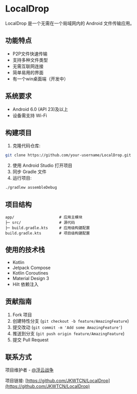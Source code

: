 # LocalDrop

LocalDrop 是一个无需在一个局域网内的 Android 文件传输应用。

## 功能特点

- P2P文件快速传输
- 支持多种文件类型
- 无需互联网连接
- 简单易用的界面
- 有一个win桌面端（开发中）

## 系统要求

- Android 6.0 (API 23)及以上
- 设备需支持 Wi-Fi

## 构建项目

1. 克隆代码仓库:

```bash
git clone https://github.com/your-username/LocalDrop.git
```

2. 使用 Android Studio 打开项目
3. 同步 Gradle 文件
4. 运行项目:

```bash
./gradlew assembleDebug
```

## 项目结构

```
app/                    # 应用主模块
├─ src/                 # 源代码
├─ build.gradle.kts     # 应用级构建配置
build.gradle.kts        # 项目级构建配置
```

## 使用的技术栈

- Kotlin
- Jetpack Compose
- Kotlin Coroutines
- Material Design 3
- Hilt 依赖注入

## 贡献指南

1. Fork 项目
2. 创建特性分支 (`git checkout -b feature/AmazingFeature`)
3. 提交改动 (`git commit -m 'Add some AmazingFeature'`)
4. 推送到分支 (`git push origin feature/AmazingFeature`)
5. 提交 Pull Request

## 联系方式

项目维护者 - [@浮云战争](https://github.com/JKWTCN)

项目链接: [https://github.com/JKWTCN/LocalDrop](https://github.com/JKWTCN/LocalDrop)

